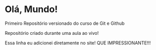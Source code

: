 # Olá, Mundo!

 Primeiro Repositório versionado do curso de Git e Github

 Repositório criado durante uma aula ao vivo!

 Essa linha eu adicionei diretamente no site! QUE IMPRESSIONANTE!!!
